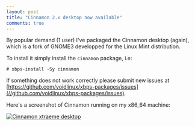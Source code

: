 ```yaml
---
layout: post
title: "Cinnamon 2.x desktop now available"
comments: true
---
```


By popular demand (1 user) I've packaged the Cinnamon desktop (again),
which is a fork of GNOME3 developped for the Linux Mint distribution.

To install it simply install the `cinnamon` package, i.e:

    # xbps-install -Sy cinnamon

If something does not work correctly please submit new issues at
[https://github.com/voidlinux/xbps-packages/issues](//github.com/voidlinux/xbps-packages/issues).

Here's a screenshot of Cinnamon running on my x86_64 machine:

[![Cinnamon xtraeme desktop](/assets/screenshots/cinnamon-xtraeme.png "Cinnamon xtraeme desktop")](/assets/screenshots/cinnamon-xtraeme.png)
